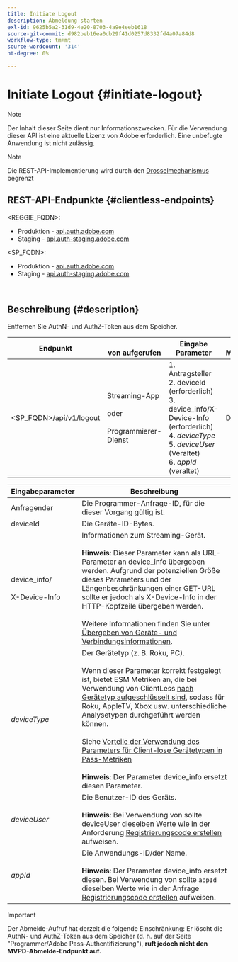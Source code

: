 ```yaml
---
title: Initiate Logout
description: Abmeldung starten
exl-id: 9625b5a2-31d9-4e20-8703-4a9e4eeb1618
source-git-commit: d982beb16ea0db29f41d0257d8332fd4a07a84d8
workflow-type: tm+mt
source-wordcount: '314'
ht-degree: 0%

---
```


# Initiate Logout {#initiate-logout}

>[!NOTE]
>
>Der Inhalt dieser Seite dient nur Informationszwecken. Für die Verwendung dieser API ist eine aktuelle Lizenz von Adobe erforderlich. Eine unbefugte Anwendung ist nicht zulässig.

>[!NOTE]
>
> Die REST-API-Implementierung wird durch den [Drosselmechanismus](/help/authentication/integration-guide-programmers/throttling-mechanism.md) begrenzt

## REST-API-Endpunkte {#clientless-endpoints}

&lt;REGGIE_FQDN>:

* Produktion - [api.auth.adobe.com](http://api.auth.adobe.com/)
* Staging - [api.auth-staging.adobe.com](http://api.auth-staging.adobe.com/)

&lt;SP_FQDN>:

* Produktion - [api.auth.adobe.com](http://api.auth.adobe.com/)
* Staging - [api.auth-staging.adobe.com](http://api.auth-staging.adobe.com/)

</br>

## Beschreibung {#description}

Entfernen Sie AuthN- und AuthZ-Token aus dem Speicher.


| Endpunkt | </br>von aufgerufen | Eingabe   </br>Parameter | HTTP </br>Methode | Reaktion | HTTP </br>Antwort |
| --- | --- | --- | --- | --- | --- |
| &lt;SP_FQDN>/api/v1/logout | Streaming-App</br></br>oder</br></br>Programmierer-Dienst | 1. Antragsteller</br>2.  deviceId (erforderlich)</br>3.  device_info/X-Device-Info (erforderlich)</br>4.  _deviceType_</br> 5.  _deviceUser_ (Veraltet)</br>6.  _appId_ (veraltet) | DELETE | Keines | 204 |


| Eingabeparameter | Beschreibung |
|-------------------------------------|---------------------------------------------------------------------------------------------------------------------------------------------------------------------------------------------------------------------------------------------------------------------------------------------------------------------------------------------------------------------------------------------------------------------------------------------------------------------------------------------------------------------------------------------------------------------------------------------------------------------------------------------------------------------|
| Anfragender | Die Programmer-Anfrage-ID, für die dieser Vorgang gültig ist. |
| deviceId | Die Geräte-ID-Bytes. |
| device_info/</br></br>X-Device-Info | Informationen zum Streaming-Gerät.</br></br>**Hinweis**: Dieser Parameter kann als URL-Parameter an device_info übergeben werden. Aufgrund der potenziellen Größe dieses Parameters und der Längenbeschränkungen einer GET-URL sollte er jedoch als X-Device-Info in der HTTP-Kopfzeile übergeben werden. </br></br>Weitere Informationen finden Sie unter [Übergeben von Geräte- und Verbindungsinformationen](/help/authentication/integration-guide-programmers/passing-client-information-device-connection-and-application.md). |
| _deviceType_ | Der Gerätetyp (z. B. Roku, PC).</br></br>Wenn dieser Parameter korrekt festgelegt ist, bietet ESM Metriken an, die bei Verwendung von ClientLess [nach Gerätetyp aufgeschlüsselt sind](/help/authentication/integration-guide-programmers/features-premium/esm/entitlement-service-monitoring-overview.md#clientless_device_type), sodass für Roku, AppleTV, Xbox usw. unterschiedliche Analysetypen durchgeführt werden können.</br></br>Siehe [Vorteile der Verwendung des Parameters für Client-lose Gerätetypen in Pass-Metriken ](/help/authentication/notes-technical/benefits-of-using-the-clientless-devicetype-parameter-in-pass-metrics.md)</br></br>**Hinweis**: Der Parameter device_info ersetzt diesen Parameter. |
| _deviceUser_ | Die Benutzer-ID des Geräts.</br></br>**Hinweis**: Bei Verwendung von sollte deviceUser dieselben Werte wie in der Anforderung [Registrierungscode erstellen](/help/authentication/integration-guide-programmers/legacy/rest-api-v1/apis/registration-code-request.md) aufweisen. |
| _appId_ | Die Anwendungs-ID/der Name. </br></br>**Hinweis**: Der Parameter device_info ersetzt diesen. Bei Verwendung von sollte `appId` dieselben Werte wie in der Anfrage [Registrierungscode erstellen](/help/authentication/integration-guide-programmers/legacy/rest-api-v1/apis/registration-code-request.md) aufweisen. |

>[!IMPORTANT]
> 
>Der Abmelde-Aufruf hat derzeit die folgende Einschränkung: Er löscht die AuthN- und AuthZ-Token aus dem Speicher (d. h. auf der Seite &quot;Programmer/Adobe Pass-Authentifizierung&quot;), **ruft jedoch nicht den MVPD-Abmelde-Endpunkt auf.**
